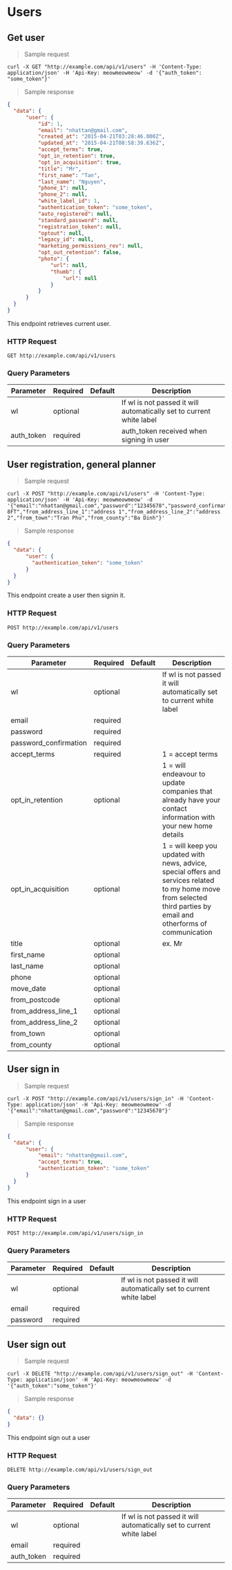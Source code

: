 # Users

## Get user

> Sample request

```shell
curl -X GET "http://example.com/api/v1/users" -H 'Content-Type: application/json' -H 'Api-Key: meowmeowmeow' -d '{"auth_token": "some_token"}'
```

> Sample response

```json
{
  "data": {
      "user": {
          "id": 1,
          "email": "nhattan@gmail.com",
          "created_at": "2015-04-21T03:28:46.000Z",
          "updated_at": "2015-04-21T08:58:39.636Z",
          "accept_terms": true,
          "opt_in_retention": true,
          "opt_in_acquisition": true,
          "title": "Mr",
          "first_name": "Tan",
          "last_name": "Nguyen",
          "phone_1": null,
          "phone_2": null,
          "white_label_id": 1,
          "authentication_token": "some_token",
          "auto_registered": null,
          "standard_password": null,
          "registration_token": null,
          "optout": null,
          "legacy_id": null,
          "marketing_permissions_rev": null,
          "opt_out_retention": false,
          "photo": {
              "url": null,
              "thumb": {
                  "url": null
              }
          }
      }
  }
}
```

This endpoint retrieves current user.

### HTTP Request

`GET http://example.com/api/v1/users`

### Query Parameters

Parameter | Required | Default | Description
--------- | ------- | ------- | -----------
wl | optional | | If wl is not passed it will automatically set to current white label
auth_token | required | | auth_token received when signing in user



## User registration, general planner

> Sample request

```shell
curl -X POST "http://example.com/api/v1/users" -H 'Content-Type: application/json' -H 'Api-Key: meowmeowmeow' -d '{"email":"nhattan@gmail.com","password":"12345678","password_confirmation":"12345678","accept_terms":1,"opt_in_retention":1,"opt_in_acquisition":1,"title":"Mr","first_name":"Tan","last_name":"Nguyen","phone":"1693625484","move_date":"2014/05/06","from_postcode":"MK5 8FT","from_address_line_1":"address 1","from_address_line_2":"address 2","from_town":"Tran Phu","from_county":"Ba Dinh"}'
```

> Sample response

```json
{
  "data": {
      "user": {
        "authentication_token": "some_token"
      }
  }
}
```

This endpoint create a user then signin it.

### HTTP Request

`POST http://example.com/api/v1/users`

### Query Parameters

Parameter | Required | Default | Description
--------- | ------- | ------- | -----------
wl | optional | | If wl is not passed it will automatically set to current white label
email | required | |
password | required | |
password_confirmation | required | |
accept_terms | required | | 1 = accept terms
opt_in_retention | optional | | 1 = will endeavour to update companies that already have your contact information with your new home details
opt_in_acquisition | optional | | 1 = will keep you updated with news, advice, special offers and services related to my home move from selected third parties by email and otherforms of communication
title | optional | | ex. Mr
first_name | optional | |
last_name | optional | |
phone | optional | |
move_date | optional | |
from_postcode | optional | |
from_address_line_1 | optional | |
from_address_line_2 | optional | |
from_town | optional | |
from_county | optional | |


## User sign in

> Sample request

```shell
curl -X POST "http://example.com/api/v1/users/sign_in" -H 'Content-Type: application/json' -H 'Api-Key: meowmeowmeow' -d '{"email":"nhattan@gmail.com","password":"12345678"}'
```

> Sample response

```json
{
  "data": {
      "user": {
          "email": "nhattan@gmail.com",
          "accept_terms": true,
          "authentication_token": "some_token"
      }
  }
}
```

This endpoint sign in a user

### HTTP Request

`POST http://example.com/api/v1/users/sign_in`

### Query Parameters

Parameter | Required | Default | Description
--------- | ------- | ------- | -----------
wl | optional | | If wl is not passed it will automatically set to current white label
email | required | |
password | required | |


## User sign out

> Sample request

```shell
curl -X DELETE "http://example.com/api/v1/users/sign_out" -H 'Content-Type: application/json' -H 'Api-Key: meowmeowmeow' -d '{"auth_token":"some_token"}'
```

> Sample response

```json
{
  "data": {}
}
```

This endpoint sign out a user

### HTTP Request

`DELETE http://example.com/api/v1/users/sign_out`

### Query Parameters

Parameter | Required | Default | Description
--------- | ------- | ------- | -----------
wl | optional | | If wl is not passed it will automatically set to current white label
email | required | |
auth_token | required | |
